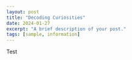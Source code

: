 ```yaml
---
layout: post
title: "Decoding Curiosities"
date: 2024-01-27
excerpt: "A brief description of your post."
tags: [sample, information]
---
```


Test
